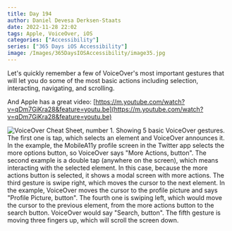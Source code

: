 ```yaml
---
title: Day 194
author: Daniel Devesa Derksen-Staats
date: 2022-11-28 22:02
tags: Apple, VoiceOver, iOS
categories: ["Accessibility"]
series: ["365 Days iOS Accessibility"]
image: /Images/365DaysIOSAccessibility/image35.jpg
---
```


Let's quickly remember a few of VoiceOver's most important gestures that will let you do some of the most basic actions including selection, interacting, navigating, and scrolling. 

And Apple has a great video: [https://m.youtube.com/watch?v=qDm7GiKra28&feature=youtu.be](https://m.youtube.com/watch?v=qDm7GiKra28&feature=youtu.be)

![VoiceOver Cheat Sheet, number 1. Showing 5 basic VoiceOver gestures. The first one is tap, which selects an element and VoiceOver announces it. In the example, the MobileA11y profile screen in the Twitter app selects the more options button, so VoiceOver says "More Actions, button". The second example is a double tap (anywhere on the screen), which means interacting with the selected element. In this case, because the more actions button is selected, it shows a modal screen with more actions. The third gesture is swipe right, which moves the cursor to the next element. In the example, VoiceOver moves the cursor to the profile picture and says "Profile Picture, button". The fourth one is swiping left, which would move the cursor to the previous element, from the more actions button to the search button. VoiceOver would say "Search, button". The fifth gesture is moving three fingers up, which will scroll the screen down.](/Images/365DaysIOSAccessibility/image35.jpg)

